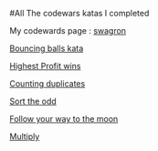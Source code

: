 
#All The codewars katas I completed

My codewards page : [swagron](https://www.codewars.com/users/swagron)

[Bouncing balls kata](https://www.codewars.com/kata/5544c7a5cb454edb3c000047)

[Highest Profit wins](https://www.codewars.com/kata/559590633066759614000063)

[Counting duplicates](https://www.codewars.com/kata/54bf1c2cd5b56cc47f0007a1)

[Sort the odd](https://www.codewars.com/kata/578aa45ee9fd15ff4600090d) 

[Follow your way to the moon](https://www.codewars.com/kata/58f0ba42e89aa6158400000e)

[Multiply](https://www.codewars.com/kata/50654ddff44f800200000004)